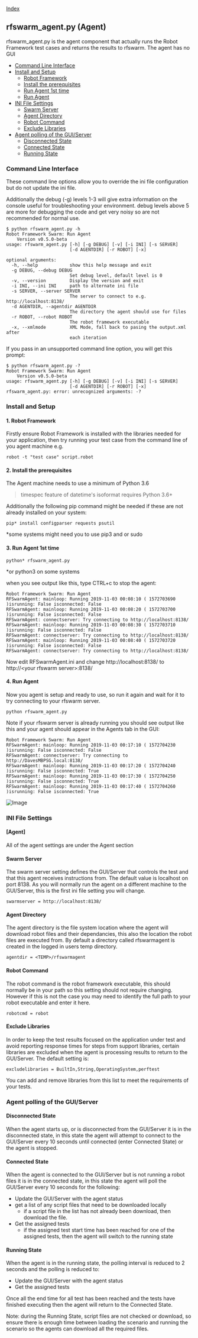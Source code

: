
[Index](Index.md)

## rfswarm_agent.py (Agent)

rfswarm_agent.py is the agent component that actually runs the Robot Framework test cases and returns the results to rfswarm. The agent has no GUI

- [Command Line Interface](#Command-Line-Interface)
- [Install and Setup](#Install-and-Setup)
	- [Robot Framework](#1-Robot-Framework)
	- [Install the prerequisites](#2-Install-the-prerequisites)
	- [Run Agent 1st time](#3-Run-Agent-1st-time)
	- [Run Agent](#4-Run-Agent)
- [INI File Settings](#INI-File-Settings)
	- [Swarm Server](#Swarm-Server)
	- [Agent Directory](#Agent-Directory)
	- [Robot Command](#Robot-Command)
	- [Exclude Libraries](#Exclude-Libraries)
- [Agent polling of the GUI/Server](#agent-polling-of-the-guiserver)
	- [Disconnected State](#disconnected-state)
	- [Connected State](#Connected-state)
	- [Running State](#Running-state)

### Command Line Interface

These command line options allow you to override the ini file configuration but do not update the ini file.

Additionally the debug (-g) levels 1-3 will give extra information on the console useful for troubleshooting your environment. debug levels above 5 are more for debugging the code and get very noisy so are not recommended for normal use.

```
$ python rfswarm_agent.py -h
Robot Framework Swarm: Run Agent
	Version v0.5.0-beta
usage: rfswarm_agent.py [-h] [-g DEBUG] [-v] [-i INI] [-s SERVER]
                        [-d AGENTDIR] [-r ROBOT] [-x]

optional arguments:
  -h, --help            show this help message and exit
  -g DEBUG, --debug DEBUG
                        Set debug level, default level is 0
  -v, --version         Display the version and exit
  -i INI, --ini INI     path to alternate ini file
  -s SERVER, --server SERVER
                        The server to connect to e.g. http://localhost:8138/
  -d AGENTDIR, --agentdir AGENTDIR
                        The directory the agent should use for files
  -r ROBOT, --robot ROBOT
                        The robot framework executable
  -x, --xmlmode         XML Mode, fall back to pasing the output.xml after
                        each iteration
```

If you pass in an unsupported command line option, you will get this prompt:
```
$ python rfswarm_agent.py -?
Robot Framework Swarm: Run Agent
	Version v0.5.0-beta
usage: rfswarm_agent.py [-h] [-g DEBUG] [-v] [-i INI] [-s SERVER]
                        [-d AGENTDIR] [-r ROBOT] [-x]
rfswarm_agent.py: error: unrecognized arguments: -?
```

### Install and Setup

#### 1. Robot Framework
Firstly ensure Robot Framework is installed with the libraries needed for your application, then try running your test case from the command line of you agent machine e.g.
```
robot -t "test case" script.robot
```

#### 2. Install the prerequisites

The Agent machine needs to use a minimum of Python 3.6
> timespec feature of datetime's isoformat requires Python 3.6+

Additionally the following pip command might be needed if these are not already installed on your system:
```
pip* install configparser requests psutil
```
\*some systems might need you to use pip3 and or sudo

#### 3. Run Agent 1st time

```
python* rfswarm_agent.py
```
\*or python3 on some systems

when you see output like this, type CTRL+c to stop the agent:
```
Robot Framework Swarm: Run Agent
RFSwarmAgent: mainloop: Running 2019-11-03 00:08:10 ( 1572703690 )isrunning: False isconnected: False
RFSwarmAgent: mainloop: Running 2019-11-03 00:08:20 ( 1572703700 )isrunning: False isconnected: False
RFSwarmAgent: connectserver: Try connecting to http://localhost:8138/
RFSwarmAgent: mainloop: Running 2019-11-03 00:08:30 ( 1572703710 )isrunning: False isconnected: False
RFSwarmAgent: connectserver: Try connecting to http://localhost:8138/
RFSwarmAgent: mainloop: Running 2019-11-03 00:08:40 ( 1572703720 )isrunning: False isconnected: False
RFSwarmAgent: connectserver: Try connecting to http://localhost:8138/
```

Now edit RFSwarmAgent.ini and change http://localhost:8138/ to http://\<your rfswarm server\>:8138/

#### 4. Run Agent

Now you agent is setup and ready to use, so run it again and wait for it to try connecting to your rfswarm server.
```
python rfswarm_agent.py
```

Note if your rfswarm server is already running you should see output like this and your agent should appear in the Agents tab in the GUI:
```
Robot Framework Swarm: Run Agent
RFSwarmAgent: mainloop: Running 2019-11-03 00:17:10 ( 1572704230 )isrunning: False isconnected: False
RFSwarmAgent: connectserver: Try connecting to http://DavesMBPSG.local:8138/
RFSwarmAgent: mainloop: Running 2019-11-03 00:17:20 ( 1572704240 )isrunning: False isconnected: True
RFSwarmAgent: mainloop: Running 2019-11-03 00:17:30 ( 1572704250 )isrunning: False isconnected: True
RFSwarmAgent: mainloop: Running 2019-11-03 00:17:40 ( 1572704260 )isrunning: False isconnected: True
```

![Image](Images/Agents_ready_v0.3.png "Agents Ready")

### INI File Settings

#### [Agent]
All of the agent settings are under the Agent section

#### Swarm Server
The swarm server setting defines the GUI/Server that controls the test and that this agent receives instructions from. The default value is localhost on port 8138. As you will normally run the agent on a different machine to the GUI/Server, this is the first ini file setting you will change.
```
swarmserver = http://localhost:8138/
```

#### Agent Directory
The agent directory is the file system location where the agent will download robot files and their dependancies, this also the location the robot files are executed from.
By default a directory called rfswarmagent is created in the logged in users temp directory.
```
agentdir = <TEMP>/rfswarmagent
```

#### Robot Command
The robot command is the robot framework executable, this should normally be in your path so this setting should not require changing. However if this is not the case you may need to identify the full path to your robot executable and enter it here.
```
robotcmd = robot
```

#### Exclude Libraries
In order to keep the test results focused on the application under test and avoid reporting response times for steps from support libraries, certain libraries are excluded when the agent is processing results to return to the GUI/Server. The default setting is:
```
excludelibraries = BuiltIn,String,OperatingSystem,perftest
```
You can add and remove libraries from this list to meet the requirements of your tests.

### Agent polling of the GUI/Server

#### Disconnected State
When the agent starts up, or is disconnected from the GUI/Server it is in the disconnected state, in this state the agent will attempt to connect to the GUI/Server every 10 seconds until connected (enter Connected State) or the agent is stopped.

#### Connected State
When the agent is connected to the GUI/Server but is not running a robot files it is in the connected state, in this state the agent will poll the GUI/Server every 10 seconds for the following:
- Update the GUI/Server with the agent status
- get a list of any script files that need to be downloaded locally
	- if a script file in the list has not already been download, then download the file.
- Get the assigned tests
	- if the assigned test start time has been reached for one of the assigned tests, then the agent will switch to the running state

#### Running State
When the agent is in the running state, the polling interval is reduced to 2 seconds and the polling is reduced to:
- Update the GUI/Server with the agent status
- Get the assigned tests

Once all the end time for all test has been reached and the tests have finished executing then the agent will return to the Connected State.

Note: during the Running State, script files are not checked or download, so ensure there is enough time between loading the scenario and running the scenario so the agents can download all the required files.

